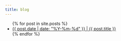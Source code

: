 ```yaml
---
title: blog
---
```

<div id="post">
  <ul>
    {% for post in site.posts %}
    <li><a href="{{ post.url }}">{{ post.date | date: "%Y-%m-%d" }} 
                               | {{ post.title }}</a></li>
    {% endfor %}
  </ul>
</div>
